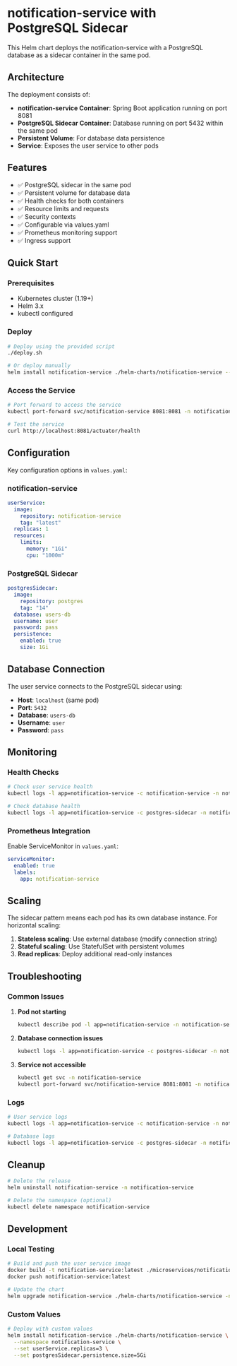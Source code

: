 # notification-service with PostgreSQL Sidecar

This Helm chart deploys the notification-service with a PostgreSQL database as a sidecar container in the same pod.

## Architecture

The deployment consists of:
- **notification-service Container**: Spring Boot application running on port 8081
- **PostgreSQL Sidecar Container**: Database running on port 5432 within the same pod
- **Persistent Volume**: For database data persistence
- **Service**: Exposes the user service to other pods

## Features

- ✅ PostgreSQL sidecar in the same pod
- ✅ Persistent volume for database data
- ✅ Health checks for both containers
- ✅ Resource limits and requests
- ✅ Security contexts
- ✅ Configurable via values.yaml
- ✅ Prometheus monitoring support
- ✅ Ingress support

## Quick Start

### Prerequisites

- Kubernetes cluster (1.19+)
- Helm 3.x
- kubectl configured

### Deploy

```bash
# Deploy using the provided script
./deploy.sh

# Or deploy manually
helm install notification-service ./helm-charts/notification-service --namespace notification-service --create-namespace
```

### Access the Service

```bash
# Port forward to access the service
kubectl port-forward svc/notification-service 8081:8081 -n notification-service

# Test the service
curl http://localhost:8081/actuator/health
```

## Configuration

Key configuration options in `values.yaml`:

### notification-service
```yaml
userService:
  image:
    repository: notification-service
    tag: "latest"
  replicas: 1
  resources:
    limits:
      memory: "1Gi"
      cpu: "1000m"
```

### PostgreSQL Sidecar
```yaml
postgresSidecar:
  image:
    repository: postgres
    tag: "14"
  database: users-db
  username: user
  password: pass
  persistence:
    enabled: true
    size: 1Gi
```

## Database Connection

The user service connects to the PostgreSQL sidecar using:
- **Host**: `localhost` (same pod)
- **Port**: `5432`
- **Database**: `users-db`
- **Username**: `user`
- **Password**: `pass`

## Monitoring

### Health Checks
```bash
# Check user service health
kubectl logs -l app=notification-service -c notification-service -n notification-service

# Check database health
kubectl logs -l app=notification-service -c postgres-sidecar -n notification-service
```

### Prometheus Integration
Enable ServiceMonitor in `values.yaml`:
```yaml
serviceMonitor:
  enabled: true
  labels:
    app: notification-service
```

## Scaling

The sidecar pattern means each pod has its own database instance. For horizontal scaling:

1. **Stateless scaling**: Use external database (modify connection string)
2. **Stateful scaling**: Use StatefulSet with persistent volumes
3. **Read replicas**: Deploy additional read-only instances

## Troubleshooting

### Common Issues

1. **Pod not starting**
   ```bash
   kubectl describe pod -l app=notification-service -n notification-service
   ```

2. **Database connection issues**
   ```bash
   kubectl logs -l app=notification-service -c postgres-sidecar -n notification-service
   ```

3. **Service not accessible**
   ```bash
   kubectl get svc -n notification-service
   kubectl port-forward svc/notification-service 8081:8081 -n notification-service
   ```

### Logs
```bash
# User service logs
kubectl logs -l app=notification-service -c notification-service -n notification-service -f

# Database logs
kubectl logs -l app=notification-service -c postgres-sidecar -n notification-service -f
```

## Cleanup

```bash
# Delete the release
helm uninstall notification-service -n notification-service

# Delete the namespace (optional)
kubectl delete namespace notification-service
```

## Development

### Local Testing
```bash
# Build and push the user service image
docker build -t notification-service:latest ./microservices/notification-service
docker push notification-service:latest

# Update the chart
helm upgrade notification-service ./helm-charts/notification-service -n notification-service
```

### Custom Values
```bash
# Deploy with custom values
helm install notification-service ./helm-charts/notification-service \
  --namespace notification-service \
  --set userService.replicas=3 \
  --set postgresSidecar.persistence.size=5Gi
```
